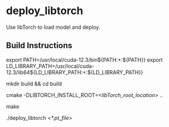 # deploy_libtorch
Use libTorch to load model and deploy.

## Build Instructions
export PATH=/usr/local/cuda-12.3/bin${PATH:+:${PATH}}
export LD_LIBRARY_PATH=/usr/local/cuda-12.3/lib64${LD_LIBRARY_PATH:+:${LD_LIBRARY_PATH}}

mkdir build && cd build

cmake -DLIBTORCH_INSTALL_ROOT=<_libTorch_root_location_> ..

make

./deploy_libtorch <_*.pt_file_> 
